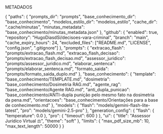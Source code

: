 METADADOS


{
  "paths": {
    "prompts_dir": "prompts",
    "base_conhecimento_dir": "base_conhecimento",
    "modelos_estilo_dir": "modelos_estilo",
    "cache_dir": ".cache/minutas",
    "minutas_metadata": "base_conhecimento/minutas_metadata.json"
  },
  "github": {
    "enabled": true,
    "repository": "HugoDiasdSi/decisoes-vara-criminal",
    "branch": "main",
    "cache_expiry_hours": 24,
    "excluded_files": ["README.md", "LICENSE", "config.json", ".gitignore"]
  },
  "prompts": {
    "extracao_flash": "prompts/extracao_flash.md",
    "extracao_flash_decisao": "prompts/extracao_flash_decisao.md",
    "assessor_juridico": "prompts/assessor_juridico.md",
    "elaborar_sentenca": "prompts/elaborar_sentenca.md",
    "formato_saida": "prompts/formato_saida_duplo.md"
  },
  "base_conhecimento": {
    "template": "base_conhecimento/TEMPLATE.md",
    "dosimetria": "base_conhecimento/Dosimetria RAG.md",
    "agente_rag": "base_conhecimento/Agente RAG.md",
    "anti_dupla_punicao": "base_conhecimento/ANTI-dupla punição pelo mesmo fato na dosimetria da pena.md",
    "orientacoes": "base_conhecimento/Orientações para a base de conhecimento.md"
  },
  "models": {
    "flash": "models/gemini-flash-lite-latest",
    "pro": "models/gemini-2.5-pro"
  },
  "generation_config": {
    "flash": {
      "temperature": 0.0
    },
    "pro": {
      "timeout": 600
    }
  },
  "ui": {
    "title": "Assessor Jurídico Virtual ⚖️",
    "theme": "soft"
  },
  "limits": {
    "max_pdf_size_mb": 10,
    "max_text_length": 50000
  }
}

